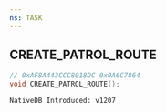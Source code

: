 ```yaml
---
ns: TASK
---
```

## CREATE_PATROL_ROUTE

```c
// 0xAF8A443CCC8018DC 0x0A6C7864
void CREATE_PATROL_ROUTE();
```

```
NativeDB Introduced: v1207
```

